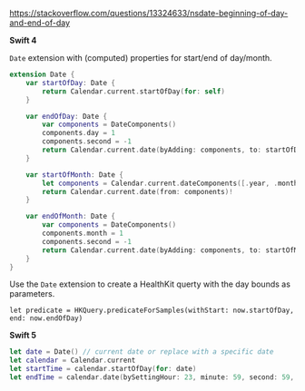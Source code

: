 https://stackoverflow.com/questions/13324633/nsdate-beginning-of-day-and-end-of-day

**Swift 4**

`Date` extension with (computed) properties for start/end of day/month.

```swift
extension Date {
    var startOfDay: Date {
        return Calendar.current.startOfDay(for: self)
    }

    var endOfDay: Date {
        var components = DateComponents()
        components.day = 1
        components.second = -1
        return Calendar.current.date(byAdding: components, to: startOfDay)!
    }

    var startOfMonth: Date {
        let components = Calendar.current.dateComponents([.year, .month], from: startOfDay)
        return Calendar.current.date(from: components)!
    }

    var endOfMonth: Date {
        var components = DateComponents()
        components.month = 1
        components.second = -1
        return Calendar.current.date(byAdding: components, to: startOfMonth)!
    }
}
```

Use the `Date` extension to create a HealthKit querty with the day bounds as parameters.

```
let predicate = HKQuery.predicateForSamples(withStart: now.startOfDay, end: now.endOfDay)
```

**Swift 5**

```swift
let date = Date() // current date or replace with a specific date
let calendar = Calendar.current
let startTime = calendar.startOfDay(for: date)
let endTime = calendar.date(bySettingHour: 23, minute: 59, second: 59, of: date)
```
